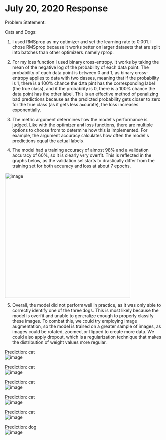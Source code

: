 # July 20, 2020 Response

Problem Statement:

Cats and Dogs:

1. I used RMSprop as my optimizer and set the learning rate to 0.001. I chose RMSprop because it works better on larger datasets that are split into batches than other optimizers, namely rprop.

2. For my loss function I used binary cross-entropy. It works by taking the mean of the negative log of the probability of each data point. The probability of each data point is between 0 and 1, as binary cross-entropy applies to data with two classes, meaning that if the probability is 1, there is a 100% chance the data pint has the corresponding label (the true class), and if the probability is 0, there is a 100% chance the data point has the other label. This is an effective method of penalizing bad predictions because as the predicted probability gets closer to zero for the true class (as it gets less accurate), the loss increases exponentially. 

3. The metric argument determines how the model's performance is judged. Like with the optimizer and loss functions, there are multiple options to choose from to determine how this is implemented. For example, the argument accuracy calculates how often the model's predictions equal the actual labels.

4. The model had a training accuracy of almost 98% and a validation accuracy of 60%, so it is clearly very overfit. This is reflected in the graphs below, as the validation set starts to drastically differ from the training set for both accuracy and loss at about 7 epochs.

<img width="402" alt="image" src="https://user-images.githubusercontent.com/67920492/88466077-c85a5180-ce96-11ea-8b0b-7f55082658fb.png">

5. Overall, the model did not perform well in practice, as it was only able to correctly identify one of the three dogs. This is most likely because the model is overfit and unable to generalize enough to properly classify these images. To combat this, we could try employing image augmentation, so the model is trained on a greater sample of images, as images could be rotated, zoomed, or flipped to create more data. We could also apply dropout, which is a regularization technique that makes the distribution of weight values more regular.

Prediction: cat\
![image](https://user-images.githubusercontent.com/67920492/88466194-e2486400-ce97-11ea-9089-4e21e083ff9c.png)

Prediction: cat\
![image](https://user-images.githubusercontent.com/67920492/88466199-f0968000-ce97-11ea-861e-30719308da2d.png)

Prediction: cat\
![image](https://user-images.githubusercontent.com/67920492/88466210-fc824200-ce97-11ea-8d58-65a57f795215.png)

Prediction: cat\
![image](https://user-images.githubusercontent.com/67920492/88466215-086e0400-ce98-11ea-9ebd-2c33df92d530.png)

Prediction: cat\
![image](https://user-images.githubusercontent.com/67920492/88466223-12900280-ce98-11ea-8c91-31f3530cd125.png)

Prediction: dog\
![image](https://user-images.githubusercontent.com/67920492/88466229-1cb20100-ce98-11ea-8cf9-392a1ecf0e00.png)
